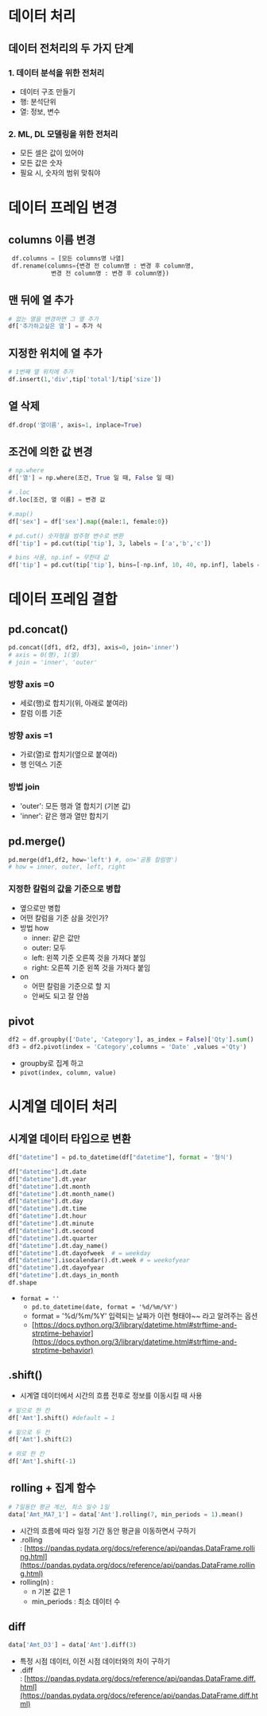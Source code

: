 # 데이터 처리

## 데이터 전처리의 두 가지 단계
### 1. 데이터 분석을 위한 전처리
- 데이터 구조 만들기
- 행: 분석단위
- 열: 정보, 변수
### 2. ML, DL 모델링을 위한 전처리
- 모든 셀은 값이 있어야
- 모든 값은 숫자
- 필요 시, 숫자의 범위 맞춰야


# 데이터 프레임 변경

## columns 이름 변경
```python
 df.columns = [모든 columns명 나열]
 df.rename(columns={변경 전 column명 : 변경 후 column명,
		    변경 전 column명 : 변경 후 column명})
```

## 맨 뒤에 열 추가
```python
# 없는 열을 변경하면 그 열 추가
df['추가하고싶은 열'] = 추가 식
```

## 지정한 위치에 열 추가
```python
# 1번째 열 위치에 추가
df.insert(1,'div',tip['total']/tip['size'])
```

## 열 삭제
```python
df.drop('열이름', axis=1, inplace=True)
```

## 조건에 의한 값 변경

```python
# np.where
df['열'] = np.where(조건, True 일 때, False 일 때)

# .loc
df.loc[조건, 열 이름] = 변경 값

#.map()
df['sex'] = df['sex'].map({male:1, female:0})

# pd.cut() 숫자형을 범주형 변수로 변환
df['tip'] = pd.cut(tip['tip'], 3, labels = ['a','b','c'])

# bins 사용, np.inf = 무한대 값
df['tip'] = pd.cut(tip['tip'], bins=[-np.inf, 10, 40, np.inf], labels = ['a','b','c'])

```


# 데이터 프레임 결합

## pd.concat()
```python
pd.concat([df1, df2, df3], axis=0, join='inner')
# axis = 0(행), 1(열)
# join = 'inner', 'outer'
```
### 방향 axis =0
- 세로(행)로 합치기(위, 아래로 붙여라)
- 칼럼 이름 기준
### 방향 axis =1
- 가로(열)로 합치기(옆으로 붙여라)
- 행 인덱스 기준
### 방법 join
- 'outer': 모든 행과 열 합치기 (기본 값)
- 'inner': 같은 행과 열만 합치기

## pd.merge()
```python
pd.merge(df1,df2, how='left') #, on='공통 칼럼명')
# how = inner, outer, left, right
```
### 지정한 칼럼의 값을 기준으로 병합
- 옆으로만 병합
- 어떤 칼럼을 기준 삼을 것인가?
- 방법 how
	- inner: 같은 값만
	- outer: 모두
	- left: 왼쪽 기준 오른쪽 것을 가져다 붙임
	- right: 오른쪽 기준 왼쪽 것을 가져다 붙임 
- on
	- 어떤 칼럼을 기준으로 할 지
	- 안써도 되고 잘 안씀
## pivot

```python
df2 = df.groupby(['Date', 'Category'], as_index = False)['Qty'].sum()
df3 = df2.pivot(index = 'Category',columns = 'Date' ,values ='Qty')
```
- groupby로 집계 하고
- `pivot(index, column, value)`



# 시계열 데이터 처리

## 시계열 데이터 타입으로 변환
```python
df["datetime"] = pd.to_datetime(df["datetime"], format = '형식')

df["datetime"].dt.date
df["datetime"].dt.year
df["datetime"].dt.month
df["datetime"].dt.month_name()
df["datetime"].dt.day
df["datetime"].dt.time
df["datetime"].dt.hour
df["datetime"].dt.minute
df["datetime"].dt.second
df["datetime"].dt.quarter
df["datetime"].dt.day_name()
df["datetime"].dt.dayofweek  # = weekday
df["datetime"].isocalendar().dt.week # = weekofyear
df["datetime"].dt.dayofyear
df["datetime"].dt.days_in_month
df.shape
```
- `format = ''`
    - `pd.to_datetime(date, format = '%d/%m/%Y')` 
    - format = '%d/%m/%Y' 입력되는 날짜가 이런 형태야~~ 라고 알려주는 옵션
    - [https://docs.python.org/3/library/datetime.html#strftime-and-strptime-behavior](https://docs.python.org/3/library/datetime.html#strftime-and-strptime-behavior)

## .shift()
- 시계열 데이터에서 시간의 흐름 전후로 정보를 이동시킬 때 사용
```python
# 밑으로 한 칸
df['Amt'].shift() #default = 1

# 밑으로 두 칸
df['Amt'].shift(2)

# 위로 한 칸
df['Amt'].shift(-1)
```

##  rolling + 집계 함수
```python
# 7일동안 평균 계산, 최소 일수 1일
data['Amt_MA7_1'] = data['Amt'].rolling(7, min_periods = 1).mean()
```
- 시간의 흐름에 따라 일정 기간 동안 평균을 이동하면서 구하기
- .rolling : [https://pandas.pydata.org/docs/reference/api/pandas.DataFrame.rolling.html](https://pandas.pydata.org/docs/reference/api/pandas.DataFrame.rolling.html)
- rolling(n) :
    - n 기본 값은 1
    - min_periods : 최소 데이터 수

## diff
```python
data['Amt_D3'] = data['Amt'].diff(3)
```
- 특정 시점 데이터, 이전 시점 데이터와의 차이 구하기
- .diff : [https://pandas.pydata.org/docs/reference/api/pandas.DataFrame.diff.html](https://pandas.pydata.org/docs/reference/api/pandas.DataFrame.diff.html)
